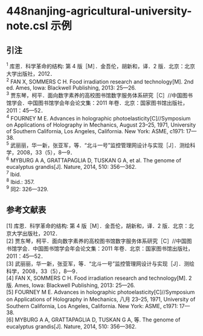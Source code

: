 # 448nanjing-agricultural-university-note.csl 示例

<!-- 此文件由脚本自动生成，请勿手动修改！ -->

## 引注

<sup>1</sup> 库恩．科学革命的结构: 第 4 版［M］．金吾伦，胡新和，译．2 版．北京：北京大学出版社，2012．<br>
<sup>2</sup> FAN X, SOMMERS C H. Food irradiation research and technology[M]. 2nd ed. Ames, Iowa: Blackwell Publishing, 2013: 25—26.<br>
<sup>3</sup> 贾东琴，柯平．面向数字素养的高校图书馆数字服务体系研究［C］//中国图书馆学会．中国图书馆学会年会论文集：2011 年卷．北京：国家图书馆出版社，2011：45—52．<br>
<sup>4</sup> FOURNEY M E. Advances in holographic photoelasticity[C]//Symposium on Applications of Holography in Mechanics, August 23–25, 1971, University of Southern California, Los Angeles, California. New York: ASME, c1971: 17—38.<br>
<sup>5</sup> 武丽丽，华一新，张亚军，等．“北斗一号”监控管理网设计与实现［J］．测绘科学，2008，33（5），8—9．<br>
<sup>6</sup> MYBURG A A, GRATTAPAGLIA D, TUSKAN G A, et al. The genome of eucalyptus grandis[J]. Nature, 2014, 510: 356—362.<br>
<sup>7</sup> Ibid.<br>
<sup>8</sup> Ibid.: 357.<br>
<sup>9</sup> 同2: 326—329.<br>

## 参考文献表

<div class="csl-bib-body second-field-align-flush">
  <div class="csl-entry">[1]	库恩．科学革命的结构: 第 4 版［M］．金吾伦，胡新和，译．2 版．北京：北京大学出版社，2012．</div>
  <div class="csl-entry">[2]	贾东琴，柯平．面向数字素养的高校图书馆数字服务体系研究［C］//中国图书馆学会．中国图书馆学会年会论文集：2011 年卷．北京：国家图书馆出版社，2011：45—52．</div>
  <div class="csl-entry">[3]	武丽丽，华一新，张亚军，等．“北斗一号”监控管理网设计与实现［J］．测绘科学，2008，33（5），8—9．</div>
  <div class="csl-entry">[4]	FAN X, SOMMERS C H. Food irradiation research and technology[M]. 2 版. Ames, Iowa: Blackwell Publishing, 2013: 25—26.</div>
  <div class="csl-entry">[5]	FOURNEY M E. Advances in holographic photoelasticity[C]//Symposium on Applications of Holography in Mechanics, 八月 23–25, 1971, University of Southern California, Los Angeles, California. New York: ASME, c1971: 17—38.</div>
  <div class="csl-entry">[6]	MYBURG A A, GRATTAPAGLIA D, TUSKAN G A, 等. The genome of eucalyptus grandis[J]. Nature, 2014, 510: 356—362.</div>
</div>
